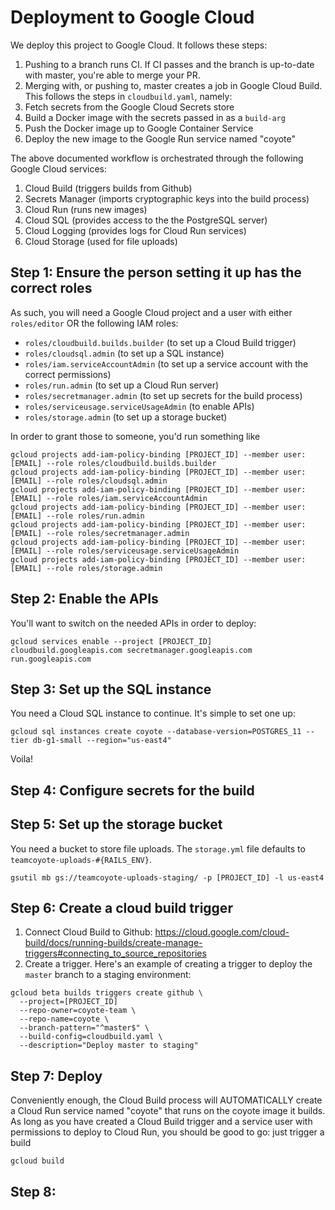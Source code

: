# Deployment to Google Cloud

We deploy this project to Google Cloud. It follows these steps:

1. Pushing to a branch runs CI. If CI passes and the branch is up-to-date with master, you're able to merge your PR.
2. Merging with, or pushing to, master creates a job in Google Cloud Build. This follows the steps in `cloudbuild.yaml`, namely:
  1. Fetch secrets from the Google Cloud Secrets store
  2. Build a Docker image with the secrets passed in as a `build-arg`
  3. Push the Docker image up to Google Container Service
  4. Deploy the new image to the Google Run service named "coyote"

The above documented workflow is orchestrated through the following Google Cloud services:

1. Cloud Build (triggers builds from Github)
2. Secrets Manager (imports cryptographic keys into the build process)
3. Cloud Run (runs new images)
4. Cloud SQL (provides access to the the PostgreSQL server)
5. Cloud Logging (provides logs for Cloud Run services)
6. Cloud Storage (used for file uploads)

## Step 1: Ensure the person setting it up has the correct roles

As such, you will need a Google Cloud project and a user with either `roles/editor` OR the following IAM roles:

- `roles/cloudbuild.builds.builder` (to set up a Cloud Build trigger)
- `roles/cloudsql.admin` (to set up a SQL instance)
- `roles/iam.serviceAccountAdmin` (to set up a service account with the correct permissions)
- `roles/run.admin` (to set up a Cloud Run server)
- `roles/secretmanager.admin` (to set up secrets for the build process)
- `roles/serviceusage.serviceUsageAdmin` (to enable APIs)
- `roles/storage.admin` (to set up a storage bucket)

In order to grant those to someone, you'd run something like

```
gcloud projects add-iam-policy-binding [PROJECT_ID] --member user:[EMAIL] --role roles/cloudbuild.builds.builder
gcloud projects add-iam-policy-binding [PROJECT_ID] --member user:[EMAIL] --role roles/cloudsql.admin
gcloud projects add-iam-policy-binding [PROJECT_ID] --member user:[EMAIL] --role roles/iam.serviceAccountAdmin
gcloud projects add-iam-policy-binding [PROJECT_ID] --member user:[EMAIL] --role roles/run.admin
gcloud projects add-iam-policy-binding [PROJECT_ID] --member user:[EMAIL] --role roles/secretmanager.admin
gcloud projects add-iam-policy-binding [PROJECT_ID] --member user:[EMAIL] --role roles/serviceusage.serviceUsageAdmin
gcloud projects add-iam-policy-binding [PROJECT_ID] --member user:[EMAIL] --role roles/storage.admin
```

## Step 2: Enable the APIs

You'll want to switch on the needed APIs in order to deploy:

```
gcloud services enable --project [PROJECT_ID] cloudbuild.googleapis.com secretmanager.googleapis.com run.googleapis.com
```

## Step 3: Set up the SQL instance

You need a Cloud SQL instance to continue. It's simple to set one up:

```
gcloud sql instances create coyote --database-version=POSTGRES_11 --tier db-g1-small --region="us-east4"
```

Voila!

## Step 4: Configure secrets for the build

## Step 5: Set up the storage bucket

You need a bucket to store file uploads. The `storage.yml` file defaults to `teamcoyote-uploads-#{RAILS_ENV}`.

```
gsutil mb gs://teamcoyote-uploads-staging/ -p [PROJECT_ID] -l us-east4
```

## Step 6: Create a cloud build trigger

1. Connect Cloud Build to Github: https://cloud.google.com/cloud-build/docs/running-builds/create-manage-triggers#connecting_to_source_repositories
2. Create a trigger. Here's an example of creating a trigger to deploy the `master` branch to a staging environment:
  ```
  gcloud beta builds triggers create github \
    --project=[PROJECT_ID]
    --repo-owner=coyote-team \
    --repo-name=coyote \
    --branch-pattern="^master$" \
    --build-config=cloudbuild.yaml \
    --description="Deploy master to staging"
  ```

## Step 7: Deploy

Conveniently enough, the Cloud Build process will AUTOMATICALLY create a Cloud Run service named "coyote" that runs on the coyote image it builds. As long as you have created a Cloud Build trigger and a service user with permissions to deploy to Cloud Run, you should be good to go: just trigger a build

```
gcloud build
```

## Step 8:
